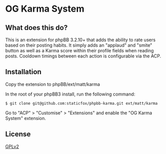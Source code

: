 # OG Karma System

## What does this do?

This is an extension for phpBB 3.2.10+ that adds the ability to rate users based on their posting habits. It simply adds an "applaud" and "smite" button as well as a Karma score within their profile fields when reading posts. Cooldown timings between each action is configurable via the ACP.

## Installation

Copy the extension to phpBB/ext/matt/karma

In the root of your phpBB3 install, run the following command:

```
$ git clone git@github.com:staticfox/phpbb-karma.git ext/matt/karma
```

Go to "ACP" > "Customise" > "Extensions" and enable the "OG Karma System" extension.

## License

[GPLv2](license.txt)
